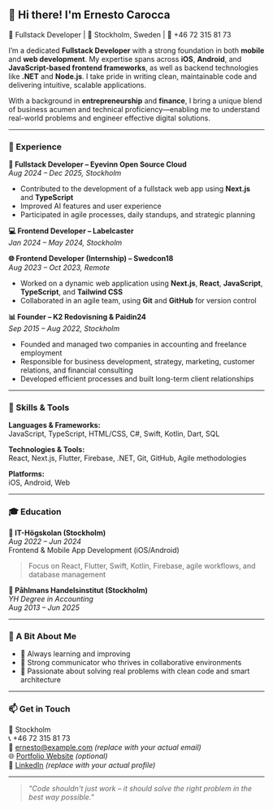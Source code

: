 ## 👋 Hi there! I'm Ernesto Carocca

🎯 Fullstack Developer | 📍 Stockholm, Sweden | 📱 +46 72 315 81 73

I’m a dedicated **Fullstack Developer** with a strong foundation in both **mobile** and **web development**. My expertise spans across **iOS**, **Android**, and **JavaScript-based frontend frameworks**, as well as backend technologies like **.NET** and **Node.js**. I take pride in writing clean, maintainable code and delivering intuitive, scalable applications. 

With a background in **entrepreneurship** and **finance**, I bring a unique blend of business acumen and technical proficiency—enabling me to understand real-world problems and engineer effective digital solutions.

---

### 💼 Experience

**🚀 Fullstack Developer – Eyevinn Open Source Cloud**  
_Aug 2024 – Dec 2025, Stockholm_  
- Contributed to the development of a fullstack web app using **Next.js** and **TypeScript**  
- Improved AI features and user experience  
- Participated in agile processes, daily standups, and strategic planning

**💻 Frontend Developer – Labelcaster**  
_Jan 2024 – May 2024, Stockholm_

**🌐 Frontend Developer (Internship) – Swedcon18**  
_Aug 2023 – Oct 2023, Remote_  
- Worked on a dynamic web application using **Next.js**, **React**, **JavaScript**, **TypeScript**, and **Tailwind CSS**  
- Collaborated in an agile team, using **Git** and **GitHub** for version control  

**📊 Founder – K2 Redovisning & Paidin24**  
_Sep 2015 – Aug 2022, Stockholm_  
- Founded and managed two companies in accounting and freelance employment  
- Responsible for business development, strategy, marketing, customer relations, and financial consulting  
- Developed efficient processes and built long-term client relationships

---

### 🧠 Skills & Tools

**Languages & Frameworks:**  
JavaScript, TypeScript, HTML/CSS, C#, Swift, Kotlin, Dart, SQL

**Technologies & Tools:**  
React, Next.js, Flutter, Firebase, .NET, Git, GitHub, Agile methodologies

**Platforms:**  
iOS, Android, Web

---

### 🎓 Education

**📘 IT-Högskolan (Stockholm)**  
_Aug 2022 – Jun 2024_  
Frontend & Mobile App Development (iOS/Android)  
> Focus on React, Flutter, Swift, Kotlin, Firebase, agile workflows, and database management

**📘 Påhlmans Handelsinstitut (Stockholm)**  
_YH Degree in Accounting_  
_Aug 2013 – Jun 2025_

---

### 🌱 A Bit About Me

- 🔁 Always learning and improving
- 🤝 Strong communicator who thrives in collaborative environments
- 🔧 Passionate about solving real problems with clean code and smart architecture

---

### 📫 Get in Touch

📍 Stockholm  
📞 +46 72 315 81 73  
📧 [ernesto@example.com](mailto:ernesto@example.com) *(replace with your actual email)*  
🌐 [Portfolio Website](https://yourwebsite.com) *(optional)*  
💼 [LinkedIn](https://linkedin.com/in/yourprofile) *(replace with your actual profile)*

---

> _"Code shouldn't just work – it should solve the right problem in the best way possible."_
